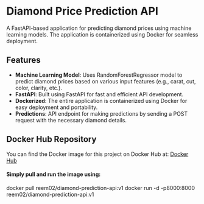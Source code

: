 # Diamond Price Prediction API

A FastAPI-based application for predicting diamond prices using machine learning models. The application is containerized using Docker for seamless deployment.

## Features
- **Machine Learning Model**: Uses RandomForestRegressor model to predict diamond prices based on various input features (e.g., carat, cut, color, clarity, etc.).
- **FastAPI**: Built using FastAPI for fast and efficient API development.
- **Dockerized**: The entire application is containerized using Docker for easy deployment and portability.
- **Predictions**: API endpoint for making predictions by sending a POST request with the necessary diamond details.

## Docker Hub Repository
You can find the Docker image for this project on Docker Hub at:
[Docker Hub](https://hub.docker.com/repository/docker/reem02/diamond-prediction-api/general)

#### Simply pull and run the image using:
docker pull reem02/diamond-prediction-api:v1
docker run -d -p8000:8000 reem02/diamond-prediction-api:v1 

